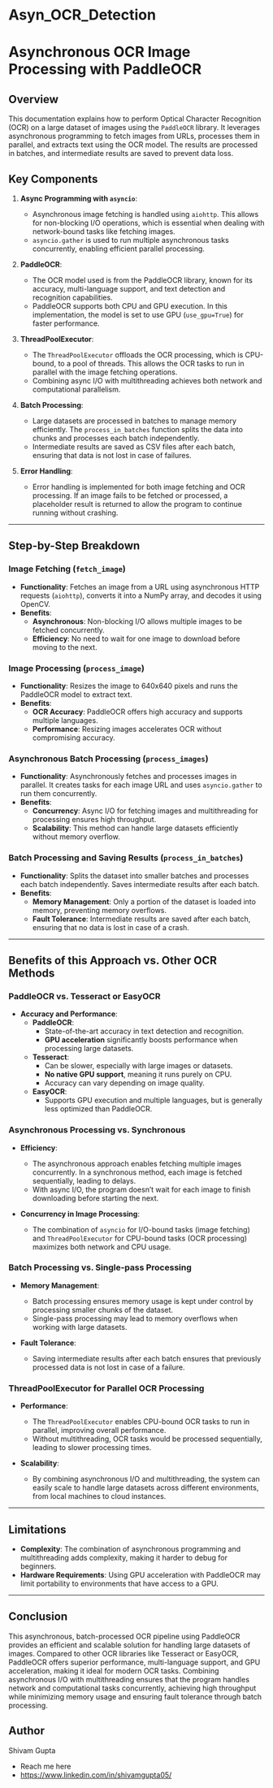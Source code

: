 # Asyn_OCR_Detection

# Asynchronous OCR Image Processing with PaddleOCR

## Overview
This documentation explains how to perform Optical Character Recognition (OCR) on a large dataset of images using the `PaddleOCR` library. It leverages asynchronous programming to fetch images from URLs, processes them in parallel, and extracts text using the OCR model. The results are processed in batches, and intermediate results are saved to prevent data loss.

## Key Components

1. **Async Programming with `asyncio`**:
   - Asynchronous image fetching is handled using `aiohttp`. This allows for non-blocking I/O operations, which is essential when dealing with network-bound tasks like fetching images.
   - `asyncio.gather` is used to run multiple asynchronous tasks concurrently, enabling efficient parallel processing.

2. **PaddleOCR**:
   - The OCR model used is from the PaddleOCR library, known for its accuracy, multi-language support, and text detection and recognition capabilities.
   - PaddleOCR supports both CPU and GPU execution. In this implementation, the model is set to use GPU (`use_gpu=True`) for faster performance.

3. **ThreadPoolExecutor**:
   - The `ThreadPoolExecutor` offloads the OCR processing, which is CPU-bound, to a pool of threads. This allows the OCR tasks to run in parallel with the image fetching operations.
   - Combining async I/O with multithreading achieves both network and computational parallelism.

4. **Batch Processing**:
   - Large datasets are processed in batches to manage memory efficiently. The `process_in_batches` function splits the data into chunks and processes each batch independently.
   - Intermediate results are saved as CSV files after each batch, ensuring that data is not lost in case of failures.

5. **Error Handling**:
   - Error handling is implemented for both image fetching and OCR processing. If an image fails to be fetched or processed, a placeholder result is returned to allow the program to continue running without crashing.

---

## Step-by-Step Breakdown

### Image Fetching (`fetch_image`)
- **Functionality**: Fetches an image from a URL using asynchronous HTTP requests (`aiohttp`), converts it into a NumPy array, and decodes it using OpenCV.
- **Benefits**:
  - **Asynchronous**: Non-blocking I/O allows multiple images to be fetched concurrently.
  - **Efficiency**: No need to wait for one image to download before moving to the next.

### Image Processing (`process_image`)
- **Functionality**: Resizes the image to 640x640 pixels and runs the PaddleOCR model to extract text.
- **Benefits**:
  - **OCR Accuracy**: PaddleOCR offers high accuracy and supports multiple languages.
  - **Performance**: Resizing images accelerates OCR without compromising accuracy.

### Asynchronous Batch Processing (`process_images`)
- **Functionality**: Asynchronously fetches and processes images in parallel. It creates tasks for each image URL and uses `asyncio.gather` to run them concurrently.
- **Benefits**:
  - **Concurrency**: Async I/O for fetching images and multithreading for processing ensures high throughput.
  - **Scalability**: This method can handle large datasets efficiently without memory overflow.

### Batch Processing and Saving Results (`process_in_batches`)
- **Functionality**: Splits the dataset into smaller batches and processes each batch independently. Saves intermediate results after each batch.
- **Benefits**:
  - **Memory Management**: Only a portion of the dataset is loaded into memory, preventing memory overflows.
  - **Fault Tolerance**: Intermediate results are saved after each batch, ensuring that no data is lost in case of a crash.

---

## Benefits of this Approach vs. Other OCR Methods

### PaddleOCR vs. Tesseract or EasyOCR
- **Accuracy and Performance**:
  - **PaddleOCR**:
    - State-of-the-art accuracy in text detection and recognition.
    - **GPU acceleration** significantly boosts performance when processing large datasets.
  - **Tesseract**:
    - Can be slower, especially with large images or datasets.
    - **No native GPU support**, meaning it runs purely on CPU.
    - Accuracy can vary depending on image quality.
  - **EasyOCR**:
    - Supports GPU execution and multiple languages, but is generally less optimized than PaddleOCR.

### Asynchronous Processing vs. Synchronous
- **Efficiency**:
  - The asynchronous approach enables fetching multiple images concurrently. In a synchronous method, each image is fetched sequentially, leading to delays.
  - With async I/O, the program doesn’t wait for each image to finish downloading before starting the next.

- **Concurrency in Image Processing**:
  - The combination of `asyncio` for I/O-bound tasks (image fetching) and `ThreadPoolExecutor` for CPU-bound tasks (OCR processing) maximizes both network and CPU usage.

### Batch Processing vs. Single-pass Processing
- **Memory Management**:
  - Batch processing ensures memory usage is kept under control by processing smaller chunks of the dataset.
  - Single-pass processing may lead to memory overflows when working with large datasets.

- **Fault Tolerance**:
  - Saving intermediate results after each batch ensures that previously processed data is not lost in case of a failure.

### ThreadPoolExecutor for Parallel OCR Processing
- **Performance**:
  - The `ThreadPoolExecutor` enables CPU-bound OCR tasks to run in parallel, improving overall performance.
  - Without multithreading, OCR tasks would be processed sequentially, leading to slower processing times.

- **Scalability**:
  - By combining asynchronous I/O and multithreading, the system can easily scale to handle large datasets across different environments, from local machines to cloud instances.

---

## Limitations
- **Complexity**: The combination of asynchronous programming and multithreading adds complexity, making it harder to debug for beginners.
- **Hardware Requirements**: Using GPU acceleration with PaddleOCR may limit portability to environments that have access to a GPU.

---

## Conclusion
This asynchronous, batch-processed OCR pipeline using PaddleOCR provides an efficient and scalable solution for handling large datasets of images. Compared to other OCR libraries like Tesseract or EasyOCR, PaddleOCR offers superior performance, multi-language support, and GPU acceleration, making it ideal for modern OCR tasks. Combining asynchronous I/O with multithreading ensures that the program handles network and computational tasks concurrently, achieving high throughput while minimizing memory usage and ensuring fault tolerance through batch processing.

## Author 
Shivam Gupta
- Reach me here 
- https://www.linkedin.com/in/shivamgupta05/
